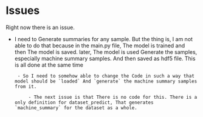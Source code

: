 # Issues

Right now there is an issue.
 - I need to Generate summaries for any sample. But the thing is, I am not able to do that because in the main.py file, The model is trained and then The model is saved. later, The model is used Generate the samples, especially machine summary samples. And then saved as hdf5 file. This is all done at the same time

        - So I need to somehow able to change the Code in such a way that model should be `loaded` And `generate` the machine summary samples from it.     

            - The next issue is that There is no code for this. There is a only definition for dataset_predict, That generates `machine_summary` for the dataset as a whole.